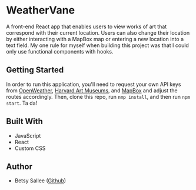 # WeatherVane

A front-end React app that enables users to view works of art that correspond with their current location. Users can also change their location by either interacting with a MapBox map or entering a new location into a text field. My one rule for myself when building this project was that I could only use functional components with hooks.


## Getting Started

In order to run this application, you'll need to request your own API keys from [OpenWeather](https://openweathermap.org/api), [Harvard Art Museums](https://www.harvardartmuseums.org/collections/api), and [MapBox](https://www.mapbox.com) and adjust the routes accordingly. Then, clone this repo, run `nmp install`, and then run `npm start`. Ta da! 


## Built With
- JavaScript
- React
- Custom CSS

## Author
- Betsy Sallee ([Github](https://github.com/ensallee))

